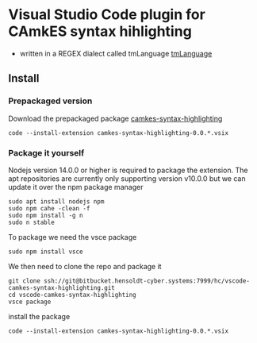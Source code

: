 # Visual Studio Code plugin for CAmkES syntax hihlighting

* written in a REGEX dialect called tmLanguage [tmLanguage](https://macromates.com/manual/en/language_grammars)

## Install

### Prepackaged version


Download the prepackaged package [camkes-syntax-highlighting](https://wiki.hensoldt-cyber.systems/download/attachments/14844307/camkes-syntax-highlighting-0.0.7.vsix?version=1&modificationDate=1637335449603&api=v2)


``` 
code --install-extension camkes-syntax-highlighting-0.0.*.vsix
```



### Package it yourself

Nodejs  version 14.0.0 or higher is required to package the extension. The apt repositories are currently only supporting version v10.0.0 but we can update it over the npm package manager

```
sudo apt install nodejs npm
sudo npm cahe -clean -f
sudo npm install -g n
sudo n stable
```


To package we need the vsce package

```
sudo npm install vsce
```


We then need to clone the repo and package it

```
git clone ssh://git@bitbucket.hensoldt-cyber.systems:7999/hc/vscode-camkes-syntax-highlighting.git
cd vscode-camkes-syntax-highlighting
vsce package
```


install the package

```
code --install-extension camkes-syntax-highlighting-0.0.*.vsix
```

